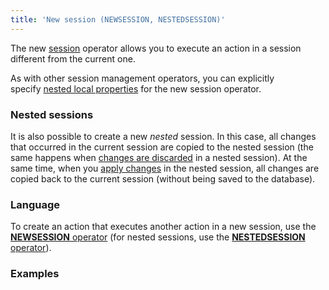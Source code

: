 ```yaml
---
title: 'New session (NEWSESSION, NESTEDSESSION)'
---
```


The new [session](Change_sessions.md) operator allows you to execute an action in a session different from the current one. 

As with other session management operators, you can explicitly specify [nested local properties](Session-management_30769221.html#Sessionmanagement-nested) for the new session operator.

### Nested sessions

It is also possible to create a new *nested* session. In this case, all changes that occurred in the current session are copied to the nested session (the same happens when [changes are discarded](Cancel_changes_CANCEL.md) in a nested session). At the same time, when you [apply changes](Apply_changes_APPLY.md) in the nested session, all changes are copied back to the current session (without being saved to the database). 

### Language

To create an action that executes another action in a new session, use the [**NEWSESSION** operator](NEWSESSION_operator.md) (for nested sessions, use the [**NESTEDSESSION** operator](NESTEDSESSION_operator.md)).

### Examples



